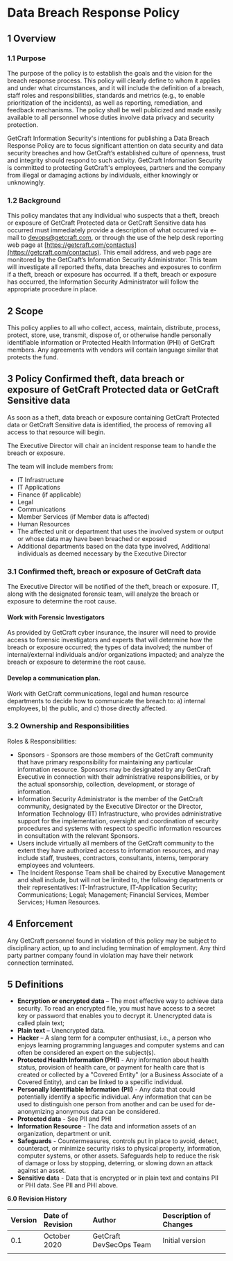 # Data Breach Response Policy

## **1 Overview**

### **1.1 Purpose**

The purpose of the policy is to establish the goals and the vision for the breach response process. This policy will clearly define to whom it applies and under what circumstances, and it will include the definition of a breach, staff roles and responsibilities, standards and metrics \(e.g., to enable prioritization of the incidents\), as well as reporting, remediation, and feedback mechanisms. The policy shall be well publicized and made easily available to all personnel whose duties involve data privacy and security protection.

GetCraft Information Security's intentions for publishing a Data Breach Response Policy are to focus significant attention on data security and data security breaches and how GetCraft’s established culture of openness, trust and integrity should respond to such activity. GetCraft Information Security is committed to protecting GetCraft's employees, partners and the company from illegal or damaging actions by individuals, either knowingly or unknowingly.

### **1.2 Background**

This policy mandates that any individual who suspects that a theft, breach or exposure of GetCraft Protected data or GetCraft Sensitive data has occurred must immediately provide a description of what occurred via e-mail to devops@getcraft.com, or through the use of the help desk reporting web page at [https://getcraft.com/contactus](https://getcraft.com/contactus). This email address, and web page are monitored by the GetCraft’s Information Security Administrator. This team will investigate all reported thefts, data breaches and exposures to confirm if a theft, breach or exposure has occurred. If a theft, breach or exposure has occurred, the Information Security Administrator will follow the appropriate procedure in place.

## **2 Scope**

This policy applies to all who collect, access, maintain, distribute, process, protect, store, use, transmit, dispose of, or otherwise handle personally identifiable information or Protected Health Information \(PHI\) of GetCraft members. Any agreements with vendors will contain language similar that protects the fund.

## **3 Policy Confirmed theft, data breach or exposure of GetCraft Protected data or GetCraft Sensitive data**

As soon as a theft, data breach or exposure containing GetCraft Protected data or GetCraft Sensitive data is identified, the process of removing all access to that resource will begin.

The Executive Director will chair an incident response team to handle the breach or exposure.

The team will include members from:

* IT Infrastructure
* IT Applications
* Finance \(if applicable\)
* Legal
* Communications
* Member Services \(if Member data is affected\)
* Human Resources
* The affected unit or department that uses the involved system or output or whose data may have been breached or exposed
* Additional departments based on the data type involved, Additional individuals as deemed necessary by the Executive Director

### 3.1 Confirmed theft, breach or exposure of GetCraft data

The Executive Director will be notified of the theft, breach or exposure. IT, along with the designated forensic team, will analyze the breach or exposure to determine the root cause.

#### **Work with Forensic Investigators**

As provided by GetCraft cyber insurance, the insurer will need to provide access to forensic investigators and experts that will determine how the breach or exposure occurred; the types of data involved; the number of internal/external individuals and/or organizations impacted; and analyze the breach or exposure to determine the root cause.

#### **Develop a communication plan.**

Work with GetCraft communications, legal and human resource departments to decide how to communicate the breach to: a\) internal employees, b\) the public, and c\) those directly affected.

### **3.2 Ownership and Responsibilities**

Roles & Responsibilities:

* Sponsors - Sponsors are those members of the GetCraft community that have primary responsibility for maintaining any particular information resource. Sponsors may be designated by any GetCraft Executive in connection with their administrative responsibilities, or by the actual sponsorship, collection, development, or storage of information.
* Information Security Administrator is the member of the GetCraft community, designated by the Executive Director or the Director, Information Technology \(IT\) Infrastructure, who provides administrative support for the implementation, oversight and coordination of security procedures and systems with respect to specific information resources in consultation with the relevant Sponsors.
* Users include virtually all members of the GetCraft community to the extent they have authorized access to information resources, and may include staff, trustees, contractors, consultants, interns, temporary employees and volunteers.
* The Incident Response Team shall be chaired by Executive Management and shall include, but will not be limited to, the following departments or their representatives: IT-Infrastructure, IT-Application Security; Communications; Legal; Management; Financial Services, Member Services; Human Resources.

## **4 Enforcement**

Any GetCraft personnel found in violation of this policy may be subject to disciplinary action, up to and including termination of employment. Any third party partner company found in violation may have their network connection terminated.

## **5 Definitions**

* **Encryption or encrypted data** – The most effective way to achieve data security. To read an encrypted file, you must have access to a secret key or password that enables you to decrypt it. Unencrypted data is called plain text;
* **Plain text** – Unencrypted data.
* **Hacker** – A slang term for a computer enthusiast, i.e., a person who enjoys learning programming languages and computer systems and can often be considered an expert on the subject\(s\).
* **Protected Health Information \(PHI\)** - Any information about health status, provision of health care, or payment for health care that is created or collected by a "Covered Entity" \(or a Business Associate of a Covered Entity\), and can be linked to a specific individual.
* **Personally Identifiable Information \(PII\)** - Any data that could potentially identify a specific individual. Any information that can be used to distinguish one person from another and can be used for de-anonymizing anonymous data can be considered.
* **Protected data** - See PII and PHI
* **Information Resource** - The data and information assets of an organization, department or unit.
* **Safeguards** - Countermeasures, controls put in place to avoid, detect, counteract, or minimize security risks to physical property, information, computer systems, or other assets. Safeguards help to reduce the risk of damage or loss by stopping, deterring, or slowing down an attack against an asset.
* **Sensitive dat**a - Data that is encrypted or in plain text and contains PII or PHI data. See PII and PHI above.

**6.0 Revision History**

| Version | Date of Revision | Author | Description of Changes |
| :--- | :--- | :--- | :--- |
| 0.1 | October 2020 | GetCraft DevSecOps Team | Initial version |
|  |  |  |  |

